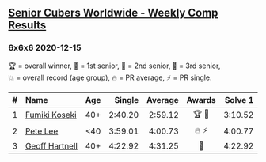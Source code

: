 <style>table {white-space: nowrap;}</style>

## [Senior Cubers Worldwide - Weekly Comp Results](/scw-comp/results/)
### 6x6x6 2020-12-15

<span style="white-space: nowrap;">🏆 = overall winner</span>, <span style="white-space: nowrap;">🥇 = 1st senior</span>, <span style="white-space: nowrap;">🥈 = 2nd senior</span>, <span style="white-space: nowrap;">🥉 = 3rd senior</span>, <span style="white-space: nowrap;">💥 = overall record (age group)</span>, <span style="white-space: nowrap;">🔥 = PR average</span>, <span style="white-space: nowrap;">⚡ = PR single</span>.

| # | Name | Age | Single | Average | Awards | Solve 1 | Solve 2 | Solve 3 | Video |
| :--: | :-- | :--: | --: | --: | :--: | --: | --: | --: | :-- |
| 1 | [Fumiki Koseki](../../persons/fumiki_koseki/666.md) | 40+ | 2:40.20 | 2:59.12 | 🏆 🥇 | 3:10.52 | 2:40.20 | 3:06.65 | [Desktop](https://www.facebook.com/events/380879093195746/permalink/384482486168740) / [Mobile](https://m.facebook.com/events/380879093195746?view=permalink&id=384482486168740) |
| 2 | [Pete Lee](../../persons/pete_lee/666.md) | <40 | 3:59.01 | 4:00.73 | 🔥 ⚡ | 4:00.77 | 4:02.41 | 3:59.01 | [Desktop](https://www.facebook.com/events/380879093195746/permalink/381446746472314) / [Mobile](https://m.facebook.com/events/380879093195746?view=permalink&id=381446746472314) |
| 3 | [Geoff Hartnell](../../persons/geoff_hartnell/666.md) | 40+ | 4:22.92 | 4:31.25 | 🥈 | 4:22.92 | 4:29.75 | 4:41.08 | [Desktop](https://www.facebook.com/557281693/videos/10159235104791694) / [Mobile](https://m.facebook.com/557281693/videos/10159235104791694) |

<!-- Global site tag (gtag.js) - Google Analytics -->
<script async src="https://www.googletagmanager.com/gtag/js?id=UA-86348435-3"></script>
<script>window.dataLayer = window.dataLayer || []; function gtag() {dataLayer.push(arguments);} gtag('js', new Date()); gtag('config', 'UA-86348435-3');</script>
